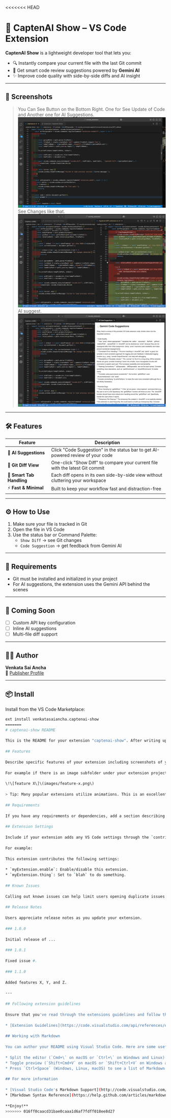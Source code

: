 <<<<<<< HEAD
# 🚀 CaptenAI Show – VS Code Extension

**CaptenAI Show** is a lightweight developer tool that lets you:

- 🔍 Instantly compare your current file with the last Git commit
- 🤖 Get smart code review suggestions powered by **Gemini AI**
- ✨ Improve code quality with side-by-side diffs and AI insight

---

## 📸 Screenshots

> You Can See Button on the Bottom Right. One for See Update of Code and Another one for AI Suggestions.
![screenshot1](images/sc1.png)  
> See Changes like that.
![screenshot2](images/sc2.png)  
> AI suggest.
![screenshot3](images/sc3.png) 
---

## 🛠 Features

| Feature | Description |
|--------|-------------|
| 🧠 **AI Suggestions** | Click "Code Suggestion" in the status bar to get AI-powered review of your code |
| 🔁 **Git Diff View** | One-click "Show Diff" to compare your current file with the latest Git commit |
| 🧼 **Smart Tab Handling** | Each diff opens in its own side-by-side view without cluttering your workspace |
| ⚡ **Fast & Minimal** | Built to keep your workflow fast and distraction-free |

---

## ⚙️ How to Use

1. Make sure your file is tracked in Git
2. Open the file in VS Code
3. Use the status bar or Command Palette:
   - `Show Diff` → see Git changes
   - `Code Suggestion` → get feedback from Gemini AI

---

## 🔐 Requirements

- Git must be installed and initialized in your project
- For AI suggestions, the extension uses the Gemini API behind the scenes

---

## 🔧 Coming Soon

- [ ] Custom API key configuration
- [ ] Inline AI suggestions
- [ ] Multi-file diff support

---

## 👨‍💻 Author

**Venkata Sai Ancha**  
🔗 [Publisher Profile](https://marketplace.visualstudio.com/publishers/venkatasaiancha)

---

## 📦 Install

Install from the VS Code Marketplace:

```bash
ext install venkatasaiancha.captenai-show
=======
# captenai-show README

This is the README for your extension "captenai-show". After writing up a brief description, we recommend including the following sections.

## Features

Describe specific features of your extension including screenshots of your extension in action. Image paths are relative to this README file.

For example if there is an image subfolder under your extension project workspace:

\!\[feature X\]\(images/feature-x.png\)

> Tip: Many popular extensions utilize animations. This is an excellent way to show off your extension! We recommend short, focused animations that are easy to follow.

## Requirements

If you have any requirements or dependencies, add a section describing those and how to install and configure them.

## Extension Settings

Include if your extension adds any VS Code settings through the `contributes.configuration` extension point.

For example:

This extension contributes the following settings:

* `myExtension.enable`: Enable/disable this extension.
* `myExtension.thing`: Set to `blah` to do something.

## Known Issues

Calling out known issues can help limit users opening duplicate issues against your extension.

## Release Notes

Users appreciate release notes as you update your extension.

### 1.0.0

Initial release of ...

### 1.0.1

Fixed issue #.

### 1.1.0

Added features X, Y, and Z.

---

## Following extension guidelines

Ensure that you've read through the extensions guidelines and follow the best practices for creating your extension.

* [Extension Guidelines](https://code.visualstudio.com/api/references/extension-guidelines)

## Working with Markdown

You can author your README using Visual Studio Code. Here are some useful editor keyboard shortcuts:

* Split the editor (`Cmd+\` on macOS or `Ctrl+\` on Windows and Linux).
* Toggle preview (`Shift+Cmd+V` on macOS or `Shift+Ctrl+V` on Windows and Linux).
* Press `Ctrl+Space` (Windows, Linux, macOS) to see a list of Markdown snippets.

## For more information

* [Visual Studio Code's Markdown Support](http://code.visualstudio.com/docs/languages/markdown)
* [Markdown Syntax Reference](https://help.github.com/articles/markdown-basics/)

**Enjoy!**
>>>>>>> 016ff0caacd31bae0caaa1d6af7fdff018ee8d27

